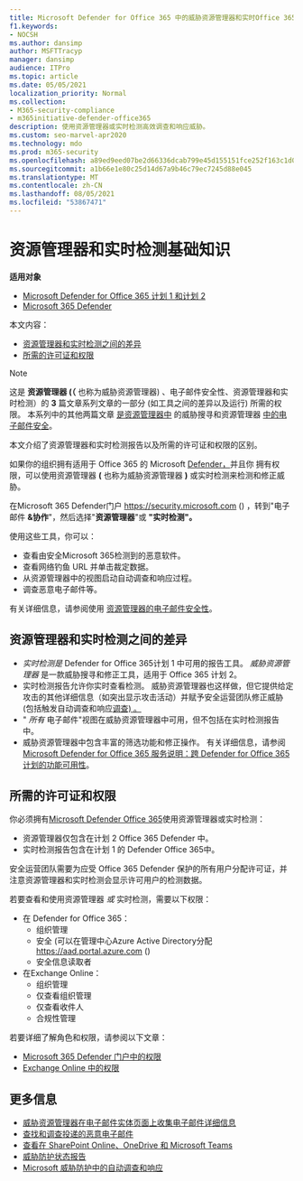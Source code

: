 ```yaml
---
title: Microsoft Defender for Office 365 中的威胁资源管理器和实时Office 365
f1.keywords:
- NOCSH
ms.author: dansimp
author: MSFTTracyp
manager: dansimp
audience: ITPro
ms.topic: article
ms.date: 05/05/2021
localization_priority: Normal
ms.collection:
- M365-security-compliance
- m365initiative-defender-office365
description: 使用资源管理器或实时检测高效调查和响应威胁。
ms.custom: seo-marvel-apr2020
ms.technology: mdo
ms.prod: m365-security
ms.openlocfilehash: a89ed9eed07be2d66336dcab799e45d155151fce252f163c1d0eb27f43a4ac46
ms.sourcegitcommit: a1b66e1e80c25d14d67a9b46c79ec7245d88e045
ms.translationtype: MT
ms.contentlocale: zh-CN
ms.lasthandoff: 08/05/2021
ms.locfileid: "53867471"
---
```

# <a name="explorer-and-real-time-detections-basics"></a>资源管理器和实时检测基础知识

**适用对象**
- [Microsoft Defender for Office 365 计划 1 和计划 2](defender-for-office-365.md)
- [Microsoft 365 Defender](../defender/microsoft-365-defender.md)

本文内容：

- [资源管理器和实时检测之间的差异](#differences-between-explorer-and-real-time-detections)
- [所需的许可证和权限](#required-licenses-and-permissions)

> [!NOTE]
> 这是 **资源管理器 (（** 也称为威胁资源管理器) 、电子邮件安全性、资源管理器和实时检测）的 **3** 篇文章系列文章的一部分 (如工具之间的差异以及运行) 所需的权限。 本系列中的其他两篇文章 [是资源管理器中](threat-hunting-in-threat-explorer.md) 的威胁搜寻和资源管理器 [中的电子邮件安全](email-security-in-microsoft-defender.md)。

本文介绍了资源管理器和实时检测报告以及所需的许可证和权限的区别。

如果你的组织拥有适用于 Office 365 的 Microsoft [Defender，](defender-for-office-365.md)并且你 [](#required-licenses-and-permissions)拥有权限，可以使用资源管理器 **(** 也称为威胁资源管理器 **)** 或实时检测来检测和修正威胁。

在Microsoft 365 Defender门户 <https://security.microsoft.com> () ，转到"电子邮件 **&协作**"，然后选择"**资源管理器**"或 **"实时检测"。**

使用这些工具，你可以：

- 查看由安全Microsoft 365检测到的恶意软件。
- 查看网络钓鱼 URL 并单击裁定数据。
- 从资源管理器中的视图启动自动调查和响应过程。
- 调查恶意电子邮件等。

有关详细信息，请参阅使用 [资源管理器的电子邮件安全性](email-security-in-microsoft-defender.md)。

## <a name="differences-between-explorer-and-real-time-detections"></a>资源管理器和实时检测之间的差异

- *实时检测是* Defender for Office 365计划 1 中可用的报告工具。 *威胁资源管理器* 是一款威胁搜寻和修正工具，适用于 Office 365 计划 2。
- 实时检测报告允许你实时查看检测。 威胁资源管理器也这样做，但它提供给定攻击的其他详细信息（如突出显示攻击活动）并赋予安全运营团队修正威胁 (包括触发自动调查和响应[调查) 。](automated-investigation-response-office.md)
- " *所有* 电子邮件"视图在威胁资源管理器中可用，但不包括在实时检测报告中。
- 威胁资源管理器中包含丰富的筛选功能和修正操作。 有关详细信息，请参阅[Microsoft Defender for Office 365 服务说明：跨 Defender for Office 365 计划的功能可用性](/office365/servicedescriptions/office-365-advanced-threat-protection-service-description#feature-availability-across-advanced-threat-protection-atp-plans)。

## <a name="required-licenses-and-permissions"></a>所需的许可证和权限

你必须拥有[Microsoft Defender Office 365](defender-for-office-365.md)使用资源管理器或实时检测：

- 资源管理器仅包含在计划 2 Office 365 Defender 中。
- 实时检测报告包含在计划 1 的 Defender Office 365中。

安全运营团队需要为应受 Office 365 Defender 保护的所有用户分配许可证，并注意资源管理器和实时检测会显示许可用户的检测数据。

若要查看和使用资源管理器 *或* 实时检测，需要以下权限：

- 在 Defender for Office 365：
  - 组织管理
  - 安全 (可以在管理中心Azure Active Directory分配 <https://aad.portal.azure.com> () 
  - 安全信息读取者
- 在Exchange Online：
  - 组织管理
  - 仅查看组织管理
  - 仅查看收件人
  - 合规性管理

若要详细了解角色和权限，请参阅以下文章：

- [Microsoft 365 Defender 门户中的权限](permissions-microsoft-365-security-center.md)
- [Exchange Online 中的权限](/e/exchange/permissions-exo/permissions-exo)

## <a name="more-information"></a>更多信息

- [威胁资源管理器在电子邮件实体页面上收集电子邮件详细信息](mdo-email-entity-page.md)
- [查找和调查投递的恶意电子邮件](investigate-malicious-email-that-was-delivered.md)
- [查看在 SharePoint Online、OneDrive 和 Microsoft Teams](mdo-for-spo-odb-and-teams.md)
- [威胁防护状态报告](view-email-security-reports.md#threat-protection-status-report)
- [Microsoft 威胁防护中的自动调查和响应](automated-investigation-response-office.md)
